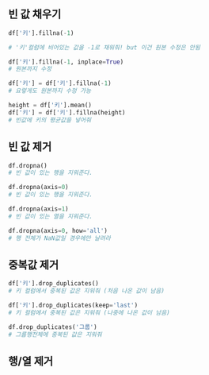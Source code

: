 ## 빈 값 채우기

```python
df['키'].fillna(-1)

# '키'컬럼에 비어있는 값을 -1로 채워줘! but 이건 원본 수정은 안됨

df['키'].fillna(-1, inplace=True)
# 원본까지 수정

df['키'] = df['키'].fillna(-1) 
# 요렇게도 원본까지 수정 가능

height = df['키'].mean()
df['키'] = df['키'].fillna(height)
# 빈값에 키의 평균값을 넣어줘
```



## 빈 값 제거

```python
df.dropna()
# 빈 값이 있는 행을 지워준다.

df.dropna(axis=0)
# 빈 값이 있는 행을 지워준다.

df.dropna(axis=1)
# 빈 값이 있는 열을 지워준다.

df.dropna(axis=0, how='all')
# 행 전체가 NaN값일 경우에만 날려라
```



## 중복값 제거

```python
df['키'].drop_duplicates()
# 키 컬럼에서 중복된 값은 지워줘 (처음 나온 값이 남음)

df['키'].drop_duplicates(keep='last')
# 키 컬럼에서 중복된 값은 지워줘 (나중에 나온 값이 남음)

df.drop_duplicates('그룹')
# 그룹행전체에 중복된 값은 지워줘
```



## 행/열 제거

```python
```

